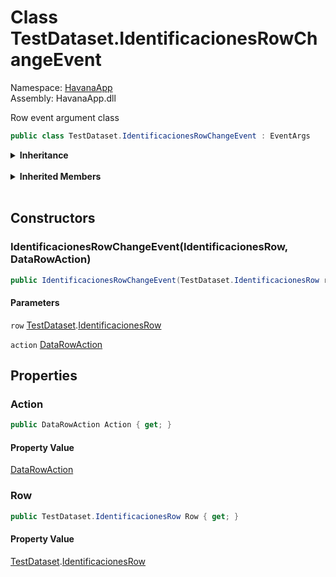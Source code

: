 # <a id="HavanaApp_TestDataset_IdentificacionesRowChangeEvent"></a> Class TestDataset.IdentificacionesRowChangeEvent

Namespace: [HavanaApp](HavanaApp.md)  
Assembly: HavanaApp.dll  

Row event argument class

```csharp
public class TestDataset.IdentificacionesRowChangeEvent : EventArgs
```

<Details>
<Summary><strong>Inheritance</strong></Summary>

[object](https://learn.microsoft.com/dotnet/api/system.object) ← 
[EventArgs](https://learn.microsoft.com/dotnet/api/system.eventargs) ← 
[TestDataset.IdentificacionesRowChangeEvent](HavanaApp.TestDataset.IdentificacionesRowChangeEvent.md)

</Details><br>

<Details>
<Summary><strong>Inherited Members</strong></Summary>

[EventArgs.Empty](https://learn.microsoft.com/dotnet/api/system.eventargs.empty), 
[object.ToString\(\)](https://learn.microsoft.com/dotnet/api/system.object.tostring), 
[object.Equals\(object\)](https://learn.microsoft.com/dotnet/api/system.object.equals\#system\-object\-equals\(system\-object\)), 
[object.Equals\(object, object\)](https://learn.microsoft.com/dotnet/api/system.object.equals\#system\-object\-equals\(system\-object\-system\-object\)), 
[object.ReferenceEquals\(object, object\)](https://learn.microsoft.com/dotnet/api/system.object.referenceequals), 
[object.GetHashCode\(\)](https://learn.microsoft.com/dotnet/api/system.object.gethashcode), 
[object.GetType\(\)](https://learn.microsoft.com/dotnet/api/system.object.gettype), 
[object.MemberwiseClone\(\)](https://learn.microsoft.com/dotnet/api/system.object.memberwiseclone)

</Details><br>

## Constructors

### <a id="HavanaApp_TestDataset_IdentificacionesRowChangeEvent__ctor_HavanaApp_TestDataset_IdentificacionesRow_System_Data_DataRowAction_"></a> IdentificacionesRowChangeEvent\(IdentificacionesRow, DataRowAction\)

```csharp
public IdentificacionesRowChangeEvent(TestDataset.IdentificacionesRow row, DataRowAction action)
```

#### Parameters

`row` [TestDataset](HavanaApp.TestDataset.md).[IdentificacionesRow](HavanaApp.TestDataset.IdentificacionesRow.md)

`action` [DataRowAction](https://learn.microsoft.com/dotnet/api/system.data.datarowaction)

## Properties

### <a id="HavanaApp_TestDataset_IdentificacionesRowChangeEvent_Action"></a> Action

```csharp
public DataRowAction Action { get; }
```

#### Property Value

 [DataRowAction](https://learn.microsoft.com/dotnet/api/system.data.datarowaction)

### <a id="HavanaApp_TestDataset_IdentificacionesRowChangeEvent_Row"></a> Row

```csharp
public TestDataset.IdentificacionesRow Row { get; }
```

#### Property Value

 [TestDataset](HavanaApp.TestDataset.md).[IdentificacionesRow](HavanaApp.TestDataset.IdentificacionesRow.md)


